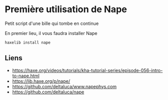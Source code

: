 # Première utilisation de Nape

Petit script d'une bille qui tombe en continue

En premier lieu, il vous faudra installer Nape

```
haxelib install nape
```

 
## Liens 
- https://haxe.org/videos/tutorials/kha-tutorial-series/episode-056-intro-to-nape.html
- https://lib.haxe.org/p/nape/
- https://github.com/deltaluca/www.napephys.com
- https://github.com/deltaluca/nape